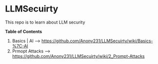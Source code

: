 # LLMSecuirty
This repo is to learn about LLM security

**Table of Contents**
1) Basics | AI --> https://github.com/Anony231/LLMSecuirty/wiki/Basics-%7C-AI
2) Prmopt Attacks --> https://github.com/Anony231/LLMSecuirty/wiki/2_Prompt-Attacks
